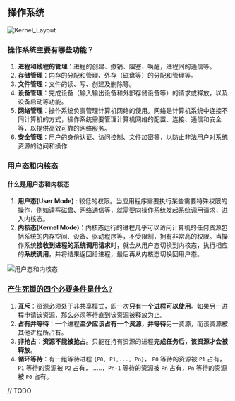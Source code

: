 ## 操作系统

![Kernel_Layout](https://oss.javaguide.cn/2020-8/Kernel_Layout.png)

### 操作系统主要有哪些功能？

1. **进程和线程的管理**：进程的创建、撤销、阻塞、唤醒，进程间的通信等。
2. **存储管理**：内存的分配和管理、外存（磁盘等）的分配和管理等。
3. **文件管理**：文件的读、写、创建及删除等。
4. **设备管理**：完成设备（输入输出设备和外部存储设备等）的请求或释放，以及设备启动等功能。
5. **网络管理**：操作系统负责管理计算机网络的使用。网络是计算机系统中连接不同计算机的方式，操作系统需要管理计算机网络的配置、连接、通信和安全等，以提供高效可靠的网络服务。
6. **安全管理**：用户的身份认证、访问控制、文件加密等，以防止非法用户对系统资源的访问和操作

### 用户态和内核态

#### 什么是用户态和内核态

1. **用户态(User Mode)** : 较低的权限。当应用程序需要执行某些需要特殊权限的操作，例如读写磁盘、网络通信等，就需要向操作系统发起系统调用请求，进入内核态。
2. **内核态(Kernel Mode)**：内核态运行的进程几乎可以访问计算机的任何资源包括系统的内存空间、设备、驱动程序等，不受限制，拥有非常高的权限。当操作系统**接收到进程的系统调用请求**时，就会从用户态切换到内核态，执行相应的**系统调用**，并将结果返回给进程，最后再从内核态切换回用户态。

![用户态和内核态](http://42.192.130.83:9000/picgo/imgs/usermode-and-kernelmode.png)

### [产生死锁的四个必要条件是什么?](#产生死锁的四个必要条件是什么)

1. **互斥**：资源必须处于非共享模式，即一次**只有一个进程可以使用**。如果另一进程申请该资源，那么必须等待直到该资源被释放为止。
2. **占有并等待**：一个进程**至少应该占有一个资源，并等待**另一资源，而该资源被其他进程所占有。
3. **非抢占**：**资源不能被抢占**。只能在持有资源的进程**完成任务后，该资源才会被释放**。
4. **循环等待**：有一组等待进程 `{P0, P1,..., Pn}`， `P0` 等待的资源被 `P1` 占有，`P1` 等待的资源被 `P2` 占有，……，`Pn-1` 等待的资源被 `Pn` 占有，`Pn` 等待的资源被 `P0` 占有。



// TODO
